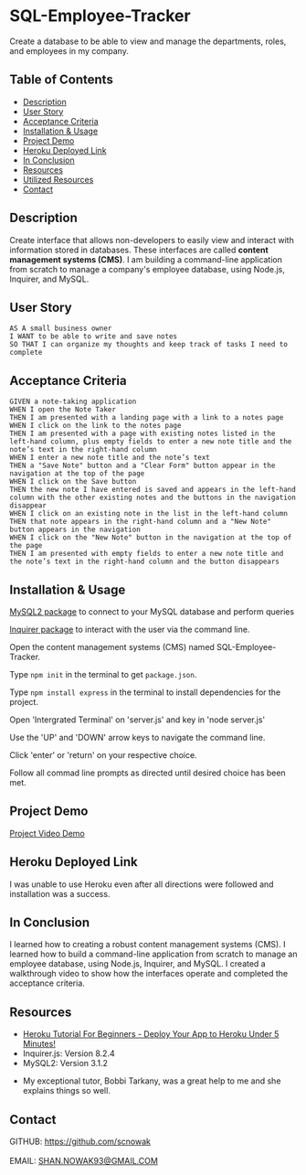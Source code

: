 # SQL-Employee-Tracker
Create a database to be able to view and manage the departments, roles, and employees in my company.

## Table of Contents
* [Description](#description)
* [User Story](#user-story)
* [Acceptance Criteria](#acceptance-criteria)
* [Installation & Usage](#installation-usage-)
* [Project Demo](#project-demo)
* [Heroku Deployed Link](#heroku-deployed-link)
* [In Conclusion](#in-conclusion)
* [Resources](#resources)
* [Utilized Resources](#utilized-resources)
* [Contact](#contact)


## Description
Create interface that allows non-developers to easily view and interact with information stored in databases. These interfaces are called **content management systems (CMS)**. I am building a command-line application from scratch to manage a company's employee database, using Node.js, Inquirer, and MySQL.



## User Story
```
AS A small business owner
I WANT to be able to write and save notes
SO THAT I can organize my thoughts and keep track of tasks I need to complete
```

## Acceptance Criteria
```
GIVEN a note-taking application
WHEN I open the Note Taker
THEN I am presented with a landing page with a link to a notes page
WHEN I click on the link to the notes page
THEN I am presented with a page with existing notes listed in the left-hand column, plus empty fields to enter a new note title and the note’s text in the right-hand column
WHEN I enter a new note title and the note’s text
THEN a "Save Note" button and a "Clear Form" button appear in the navigation at the top of the page
WHEN I click on the Save button
THEN the new note I have entered is saved and appears in the left-hand column with the other existing notes and the buttons in the navigation disappear
WHEN I click on an existing note in the list in the left-hand column
THEN that note appears in the right-hand column and a "New Note" button appears in the navigation
WHEN I click on the "New Note" button in the navigation at the top of the page
THEN I am presented with empty fields to enter a new note title and the note’s text in the right-hand column and the button disappears
```

## Installation & Usage
[MySQL2 package](https://www.npmjs.com/package/mysql2) to connect to your MySQL database and perform queries

[Inquirer package](https://www.npmjs.com/package/inquirer/v/8.2.4) to interact with the user via the command line.


Open the content management systems (CMS) named SQL-Employee-Tracker.

Type `npm init` in the terminal to get `package.json`.

Type `npm install express` in the terminal to install dependencies for the project.

Open 'Intergrated Terminal' on 'server.js' and key in 'node server.js'

Use the 'UP' and 'DOWN' arrow keys to navigate the command line.

Click 'enter' or 'return' on your respective choice.

Follow all commad line prompts as directed until desired choice has been met.


<!-- Type `npm start` to initiate the server. -->




## Project Demo
[Project Video Demo]( )


## Heroku Deployed Link
I was unable to use Heroku even after all directions were followed and installation was a success. 

## In Conclusion
I learned how to creating a robust content management systems (CMS).
I learned how to build a command-line application from scratch to manage an employee database, using Node.js, Inquirer, and MySQL.
I created a walkthrough video to show how the interfaces operate and completed the acceptance criteria.


## Resources
* [Heroku Tutorial For Beginners - Deploy Your App to Heroku Under 5 Minutes!](https://www.youtube.com/watch?v=aUW5GAFhu6s)
* Inquirer.js: Version 8.2.4
* MySQL2: Version 3.1.2
<!-- * Console.table: Version 0.10.0 -->

* My exceptional tutor, Bobbi Tarkany, was a great help to me and she explains things so well. 




## Contact
GITHUB: https://github.com/scnowak    
<BR>
EMAIL:  SHAN.NOWAK93@GMAIL.COM 